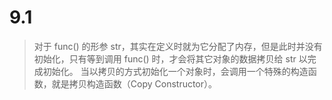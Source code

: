 # 9.1
> 对于 func() 的形参 str，其实在定义时就为它分配了内存，但是此时并没有初始化，只有等到调用 func() 时，才会将其它对象的数据拷贝给 str 以完成初始化。
当以拷贝的方式初始化一个对象时，会调用一个特殊的构造函数，就是拷贝构造函数（Copy Constructor）。